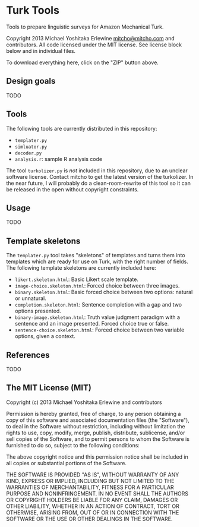 Turk Tools
==========

Tools to prepare linguistic surveys for Amazon Mechanical Turk.

Copyright 2013 Michael Yoshitaka Erlewine <mitcho@mitcho.com> and contributors. All code licensed under the MIT license. See license block below and in individual files.

To download everything here, click on the "ZIP" button above.

## Design goals

TODO

## Tools

The following tools are currently distributed in this repository:

* `templater.py`
* `simluator.py`
* `decoder.py`
* `analysis.r`: sample R analysis code

The tool `turkolizer.py` is *not* included in this repository, due to an unclear software license. Contact mitcho to get the latest version of the turkolizer. In the near future, I will probably do a clean-room-rewrite of this tool so it can be released in the open without copyright constraints.

## Usage

TODO

## Template skeletons

The `templater.py` tool takes "skeletons" of templates and turns them into templates which are ready for use on Turk, with the right number of fields. The following template skeletons are currently included here:

* `likert.skeleton.html`: Basic Likert scale template.
* `image-choice.skeleton.html`: Forced choice between three images.
* `binary.skeleton.html`: Basic forced choice between two options: natural or unnatural.
* `completion.skeleton.html`: Sentence completion with a gap and two options presented.
* `binary-image.skeleton.html`: Truth value judgment paradigm with a sentence and an image presented. Forced choice true or false.
* `sentence-choice.skeleton.html`: Forced choice between two variable options, given a context.

## References

TODO

## The MIT License (MIT)

Copyright (c) 2013 Michael Yoshitaka Erlewine and contributors

Permission is hereby granted, free of charge, to any person obtaining a copy
of this software and associated documentation files (the "Software"), to deal
in the Software without restriction, including without limitation the rights
to use, copy, modify, merge, publish, distribute, sublicense, and/or sell
copies of the Software, and to permit persons to whom the Software is
furnished to do so, subject to the following conditions:

The above copyright notice and this permission notice shall be included in
all copies or substantial portions of the Software.

THE SOFTWARE IS PROVIDED "AS IS", WITHOUT WARRANTY OF ANY KIND, EXPRESS OR
IMPLIED, INCLUDING BUT NOT LIMITED TO THE WARRANTIES OF MERCHANTABILITY,
FITNESS FOR A PARTICULAR PURPOSE AND NONINFRINGEMENT. IN NO EVENT SHALL THE
AUTHORS OR COPYRIGHT HOLDERS BE LIABLE FOR ANY CLAIM, DAMAGES OR OTHER
LIABILITY, WHETHER IN AN ACTION OF CONTRACT, TORT OR OTHERWISE, ARISING FROM,
OUT OF OR IN CONNECTION WITH THE SOFTWARE OR THE USE OR OTHER DEALINGS IN
THE SOFTWARE.
